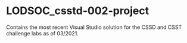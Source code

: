 # LODSOC_csstd-002-project

Contains the most recent Visual Studio solution for the CSSD and CSST challenge labs as of 03/2021.
